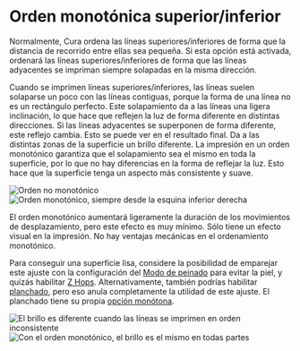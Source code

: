 Orden monotónica superior/inferior
====
Normalmente, Cura ordena las líneas superiores/inferiores de forma que la distancia de recorrido entre ellas sea pequeña. Si esta opción está activada, ordenará las líneas superiores/inferiores de forma que las líneas adyacentes se impriman siempre solapadas en la misma dirección.

Cuando se imprimen líneas superiores/inferiores, las líneas suelen solaparse un poco con las líneas contiguas, porque la forma de una línea no es un rectángulo perfecto. Este solapamiento da a las líneas una ligera inclinación, lo que hace que reflejen la luz de forma diferente en distintas direcciones. Si las líneas adyacentes se superponen de forma diferente, este reflejo cambia. Esto se puede ver en el resultado final. Da a las distintas zonas de la superficie un brillo diferente. La impresión en un orden monotónico garantiza que el solapamiento sea el mismo en toda la superficie, por lo que no hay diferencias en la forma de reflejar la luz. Esto hace que la superficie tenga un aspecto más consistente y suave.

<!--screenshot {
"image_path": "skin_monotonic_disabled.gif",
"models": [
    {
        "script": "yen.scad",
        "transformation": ["scale(0.5)"]
    }
],
"camera_position": [0, 0, 130],
"settings": {
    "wall_line_count": 1,
    "skin_outline_count": 0,
    "travel_compensate_overlapping_walls_enabled": false,
    "skin_monotonic": false
},
"layer": 1,
"line": [48, 68, 88, 108, 128, 148, 168, 180, 200, 220, 232, 276, 302, 334, 354, 374, 394, 422, 442, 472, 492, 521, 541, 556],
"delay": 125,
"colours": 32
}-->
<!--screenshot {
"image_path": "skin_monotonic_enabled.gif",
"models": [
    {
        "script": "yen.scad",
        "transformation": ["scale(0.5)"]
    }
],
"camera_position": [0, 0, 130],
"settings": {
    "wall_line_count": 1,
    "skin_outline_count": 0,
    "travel_compensate_overlapping_walls_enabled": false,
    "skin_monotonic": true
},
"layer": 1,
"line": [51, 71, 100, 120, 141, 161, 192, 212, 233, 253, 281, 309, 339, 367, 386, 406, 426, 446, 466, 486, 506, 526, 546, 557],
"delay": 125,
"colours": 32
}-->
![Orden no monotónico](../images/skin_monotonic_disabled.gif)
![Orden monotónico, siempre desde la esquina inferior derecha](../images/skin_monotonic_enabled.gif)

El orden monotónico aumentará ligeramente la duración de los movimientos de desplazamiento, pero este efecto es muy mínimo. Sólo tiene un efecto visual en la impresión. No hay ventajas mecánicas en el ordenamiento monotónico.

Para conseguir una superficie lisa, considere la posibilidad de emparejar este ajuste con la configuración del [Modo de peinado](../travel/retraction_combing.md) para evitar la piel, y quizás habilitar [Z Hops](../travel/retraction_hop.md). Alternativamente, también podrías habilitar [planchado](ironing_enabled.md), pero eso anula completamente la utilidad de este ajuste. El planchado tiene su propia [opción monótona](ironing_monotonic.md).

![El brillo es diferente cuando las líneas se imprimen en orden inconsistente](../images/skin_monotonic_disabled.jpg)
![Con el orden monotónico, el brillo es el mismo en todas partes](../images/skin_monotonic_enabled.jpg)